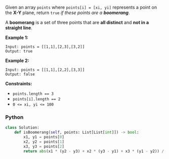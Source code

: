 Given an array  `points`  where  `points[i] = [xi, yi]`  represents a point on the  **X-Y**  plane, return  `true`  _if
these points are a  **boomerang**_.

A  **boomerang**  is a set of three points that are  **all distinct**  and  **not in a straight line**.

**Example 1:**

```
Input: points = [[1,1],[2,3],[3,2]]
Output: true
```

**Example 2:**

```
Input: points = [[1,1],[2,2],[3,3]]
Output: false
```

**Constraints:**

- `points.length == 3`
- `points[i].length == 2`
- `0 <= xi, yi <= 100`

### Python

```python
class Solution:
    def isBoomerang(self, points: List[List[int]]) -> bool:
        x1, y1 = points[0]
        x2, y2 = points[1]
        x3, y3 = points[2]
        return abs(x1 * (y2 - y3) + x2 * (y3 - y1) + x3 * (y1 - y2)) / 2 != 0
```